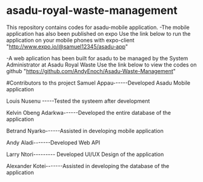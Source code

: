 
# asadu-royal-waste-management

This repository contains codes for asadu-mobile application.
-The mobile application has also  been published on expo 
Use the link below to run the application on your mobile phones with expo-client
"http://www.expo.io/@samuel12345/asadu-app"


-A web aplication has been built for asadu to be managed by the System Administrator at Asadu Royal Waste
 Use the link below to view the codes on github
"https://github.com/AndyEnoch/Asadu-Waste-Management"


#Contributors to ths project
Samuel Appau------Developed Asadu Mobile application

Louis Nusenu -----Tested the systeem after development

Kelvin Obeng Adarkwa------Developed the entire database of the application

Betrand Nyarko------Assisted in developing mobile application

Andy Aladi-------Developed Web API

Larry Ntori---------  Developed UI/UX Design of the application

Alexander Kotei-------Assisted in developing the database of the application


